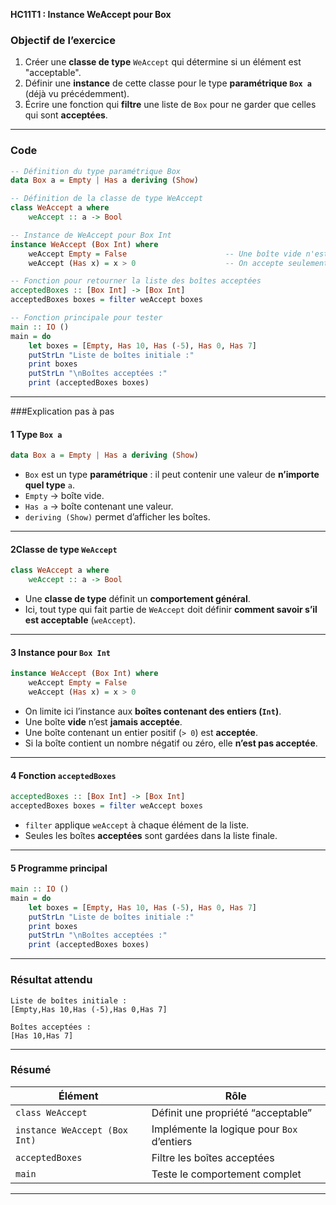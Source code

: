 **HC11T1 : Instance WeAccept pour Box**

###  Objectif de l’exercice

1. Créer une **classe de type** `WeAccept` qui détermine si un élément est "acceptable".
2. Définir une **instance** de cette classe pour le type **paramétrique `Box a`** (déjà vu précédemment).
3. Écrire une fonction qui **filtre** une liste de `Box` pour ne garder que celles qui sont **acceptées**.

---

### Code 
```haskell
-- Définition du type paramétrique Box
data Box a = Empty | Has a deriving (Show)

-- Définition de la classe de type WeAccept
class WeAccept a where
    weAccept :: a -> Bool

-- Instance de WeAccept pour Box Int
instance WeAccept (Box Int) where
    weAccept Empty = False                      -- Une boîte vide n'est pas acceptée
    weAccept (Has x) = x > 0                    -- On accepte seulement les valeurs positives

-- Fonction pour retourner la liste des boîtes acceptées
acceptedBoxes :: [Box Int] -> [Box Int]
acceptedBoxes boxes = filter weAccept boxes

-- Fonction principale pour tester
main :: IO ()
main = do
    let boxes = [Empty, Has 10, Has (-5), Has 0, Has 7]
    putStrLn "Liste de boîtes initiale :"
    print boxes
    putStrLn "\nBoîtes acceptées :"
    print (acceptedBoxes boxes)
```

---

###Explication pas à pas

#### 1️ Type `Box a`

```haskell
data Box a = Empty | Has a deriving (Show)
```

* `Box` est un type **paramétrique** : il peut contenir une valeur de **n’importe quel type** `a`.
* `Empty` → boîte vide.
* `Has a` → boîte contenant une valeur.
* `deriving (Show)` permet d’afficher les boîtes.

---

#### 2️Classe de type `WeAccept`

```haskell
class WeAccept a where
    weAccept :: a -> Bool
```

* Une **classe de type** définit un **comportement général**.
* Ici, tout type qui fait partie de `WeAccept` doit définir **comment savoir s’il est acceptable** (`weAccept`).

---

#### 3️ Instance pour `Box Int`

```haskell
instance WeAccept (Box Int) where
    weAccept Empty = False
    weAccept (Has x) = x > 0
```

* On limite ici l’instance aux **boîtes contenant des entiers (`Int`)**.
* Une boîte **vide** n’est **jamais acceptée**.
* Une boîte contenant un entier positif (`> 0`) est **acceptée**.
* Si la boîte contient un nombre négatif ou zéro, elle **n’est pas acceptée**.

---

#### 4️ Fonction `acceptedBoxes`

```haskell
acceptedBoxes :: [Box Int] -> [Box Int]
acceptedBoxes boxes = filter weAccept boxes
```

* `filter` applique `weAccept` à chaque élément de la liste.
* Seules les boîtes **acceptées** sont gardées dans la liste finale.

---

#### 5️ Programme principal

```haskell
main :: IO ()
main = do
    let boxes = [Empty, Has 10, Has (-5), Has 0, Has 7]
    putStrLn "Liste de boîtes initiale :"
    print boxes
    putStrLn "\nBoîtes acceptées :"
    print (acceptedBoxes boxes)
```

---

### Résultat attendu

```
Liste de boîtes initiale :
[Empty,Has 10,Has (-5),Has 0,Has 7]

Boîtes acceptées :
[Has 10,Has 7]
```

---

###  Résumé

| Élément                       | Rôle                                       |
| ----------------------------- | ------------------------------------------ |
| `class WeAccept`              | Définit une propriété “acceptable”         |
| `instance WeAccept (Box Int)` | Implémente la logique pour `Box` d’entiers |
| `acceptedBoxes`               | Filtre les boîtes acceptées                |
| `main`                        | Teste le comportement complet              |

---
